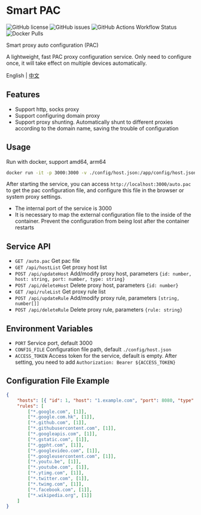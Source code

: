 # Smart PAC

![GitHub license](https://img.shields.io/github/license/haovei/smart-pac.svg)
![GitHub issues](https://img.shields.io/github/issues/haovei/smart-pac.svg)
![GitHub Actions Workflow Status](https://img.shields.io/github/actions/workflow/status/haovei/smart-pac/docker.yml)
![Docker Pulls](https://img.shields.io/docker/pulls/qutea/smart-pac)

Smart proxy auto configuration (PAC)

A lightweight, fast PAC proxy configuration service. Only need to configure once, it will take effect on multiple devices automatically.

English | [中文](README-zh_CN.md)

## Features

- Support http, socks proxy
- Support configuring domain proxy
- Support proxy shunting. Automatically shunt to different proxies according to the domain name, saving the trouble of configuration

## Usage

Run with docker, support amd64, arm64

```bash
docker run -it -p 3000:3000 -v ./config/host.json:/app/config/host.json qutea/smart-pac
```

After starting the service, you can access `http://localhost:3000/auto.pac` to get the pac configuration file, and configure this file in the browser or system proxy settings.

- The internal port of the service is 3000
- It is necessary to map the external configuration file to the inside of the container. Prevent the configuration from being lost after the container restarts

## Service API

- `GET /auto.pac` Get pac file
- `GET /api/hostList` Get proxy host list
- `POST /api/updateHost` Add/modify proxy host, parameters `{id: number, host: string, port: number, type: string}`
- `POST /api/deleteHost` Delete proxy host, parameters `{id: number}`
- `GET /api/ruleList` Get proxy rule list
- `POST /api/updateRule` Add/modify proxy rule, parameters `[string, number[]]`
- `POST /api/deleteRule` Delete proxy rule, parameters `{rule: string}`

## Environment Variables

- `PORT` Service port, default 3000
- `CONFIG_FILE` Configuration file path, default `./config/host.json`
- `ACCESS_TOKEN` Access token for the service, default is empty. After setting, you need to add `Authorization: Bearer ${ACCESS_TOKEN}`

## Configuration File Example

```json
{
	"hosts": [{ "id": 1, "host": "1.example.com", "port": 8080, "type": "HTTP" }],
	"rules": [
		["*.google.com", [1]],
		["*.google.com.hk", [1]],
		["*.github.com", [1]],
		["*.githubusercontent.com", [1]],
		["*.googleapis.com", [1]],
		["*.gstatic.com", [1]],
		["*.ggpht.com", [1]],
		["*.googlevideo.com", [1]],
		["*.googleusercontent.com", [1]],
		["*.youtu.be", [1]],
		["*.youtube.com", [1]],
		["*.ytimg.com", [1]],
		["*.twitter.com", [1]],
		["*.twimg.com", [1]],
		["*.facebook.com", [1]],
		["*.wikipedia.org", [1]]
	]
}
```
